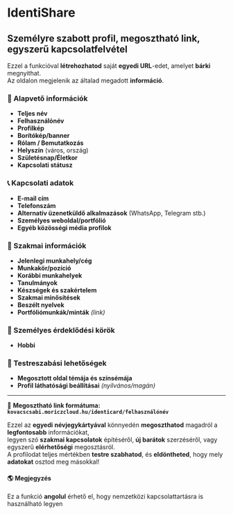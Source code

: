 # IdentiShare

## Személyre szabott profil, megosztható link, egyszerű kapcsolatfelvétel
Ezzel a funkcióval **létrehozhatod** saját **egyedi URL**-edet, amelyet **bárki** megnyithat.  
Az oldalon megjelenik az általad megadott **információ**.  


### 🔹 Alapvető információk
- **Teljes név**
- **Felhasználónév**
- **Profilkép**
- **Borítókép/banner**
- **Rólam / Bemutatkozás**
- **Helyszín** (város, ország)
- **Születésnap/Életkor**
- **Kapcsolati státusz**

### 📞 Kapcsolati adatok
- **E-mail cím** 
- **Telefonszám**
- **Alternatív üzenetküldő alkalmazások** (WhatsApp, Telegram stb.)
- **Személyes weboldal/portfólió**
- **Egyéb közösségi média profilok**

### 💼 Szakmai információk
- **Jelenlegi munkahely/cég**
- **Munkakör/pozíció**
- **Korábbi munkahelyek**
- **Tanulmányok**
- **Készségek és szakértelem**
- **Szakmai minősítések**
- **Beszélt nyelvek**
- **Portfóliómunkák/minták** *(link)*

### 🎯 Személyes érdeklődési körök
- **Hobbi**

### 🎨 Testreszabási lehetőségek
- **Megosztott oldal témája és színsémája**
- **Profil láthatósági beállításai** *(nyilvános/magán)*

---

🔗 **Megosztható link formátuma:**  
**`kovacscsabi.moriczcloud.hu/identicard/felhasználónév`**

Ezzel az **egyedi** **névjegykártyával** könnyedén **megoszthatod** magadról a **legfontosabb** információkat,  
legyen szó **szakmai kapcsolatok** építéséről, **új barátok** szerzéséről, vagy egyszerű **elérhetőségi** megosztásról.  
A profilodat teljes mértékben **testre szabhatod**, és **eldöntheted**, hogy mely **adatokat** osztod meg másokkal!

#### 🌎 Megjegyzés 
Ez a funkció **angolul** érhető el, hogy nemzetközi kapcsolattartásra is használható legyen
